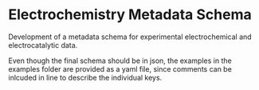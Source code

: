 # Electrochemistry Metadata Schema

Development of a metadata schema for experimental electrochemical and electrocatalytic data.

Even though the final schema should be in json, the examples in the examples folder are provided as a yaml file, since comments can be inlcuded in line to describe the individual keys.
